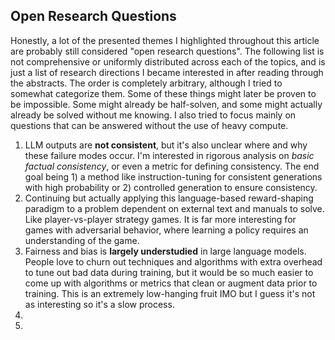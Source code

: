 ## Open Research Questions
Honestly, a lot of the presented themes I highlighted throughout this article are probably still considered "open research questions". The following list is not comprehensive or uniformly distributed across each of the topics, and is just a list of research directions I became interested in after reading through the abstracts. The order is completely arbitrary, although I tried to somewhat categorize them. Some of these things might later be proven to be impossible. Some might already be half-solven, and some might actually already be solved without me knowing. I also tried to focus mainly on questions that can be answered without the use of heavy compute.

1. LLM outputs are **not consistent**, but it's also unclear where and why these failure modes occur. I'm interested in rigorous analysis on *basic factual consistency*, or even a metric for defining consistency. The end goal being 1) a method like instruction-tuning for consistent generations with high probability or 2) controlled generation to ensure consistency.
2. Continuing <d-cite key="wu2023read"></d-cite> but actually applying this language-based reward-shaping paradigm to a problem dependent on external text and manuals to solve. Like player-vs-player strategy games. It is far more interesting for games with adversarial behavior, where learning a policy requires an understanding of the game.
3. Fairness and bias is **largely understudied** in large language models. People love to churn out techniques and algorithms with extra overhead to tune out bad data during training, but it would be so much easier to come up with algorithms or metrics that clean or augment data prior to training. This is an extremely low-hanging fruit IMO but I guess it's not as interesting so it's a slow process.
4.
5. 